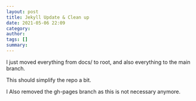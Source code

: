 ```yaml
---
layout: post
title: Jekyll Update & Clean up
date: 2021-05-06 22:09
category: 
author: 
tags: []
summary: 
---
```

I just moved everything from docs/ to root, and also everything to the main branch.

This should simplify the repo a bit.

I Also removed the gh-pages branch as this is not necessary anymore.